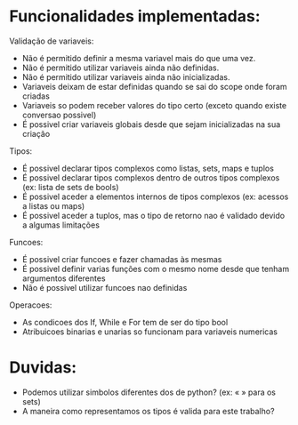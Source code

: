 # Funcionalidades implementadas:

Validação de variaveis:
- Não é permitido definir a mesma variavel mais do que uma vez.
- Não é permitido utilizar variaveis ainda não definidas.
- Não é permitido utilizar variaveis ainda não inicializadas.
- Variaveis deixam de estar definidas quando se sai do scope onde foram criadas
- Variaveis so podem receber valores do tipo certo (exceto quando existe conversao possivel)
- É possivel criar variaveis globais desde que sejam inicializadas na sua criação

Tipos:
- É possivel declarar tipos complexos como listas, sets, maps e tuplos
- É possivel declarar tipos complexos dentro de outros tipos complexos (ex: lista de sets de bools)
- É possivel aceder a elementos internos de tipos complexos (ex: acessos a listas ou maps)
- É possivel aceder a tuplos, mas o tipo de retorno nao é validado devido a algumas limitações

Funcoes:
- É possivel criar funcoes e fazer chamadas às mesmas
- É possivel definir varias funções com o mesmo nome desde que tenham argumentos diferentes
- Não é possivel utilizar funcoes nao definidas

Operacoes:
- As condicoes dos If, While e For tem de ser do tipo bool
- Atribuicoes binarias e unarias so funcionam para variaveis numericas

# Duvidas:
- Podemos utilizar simbolos diferentes dos de python? (ex: « » para os sets)
- A maneira como representamos os tipos é valida para este trabalho?